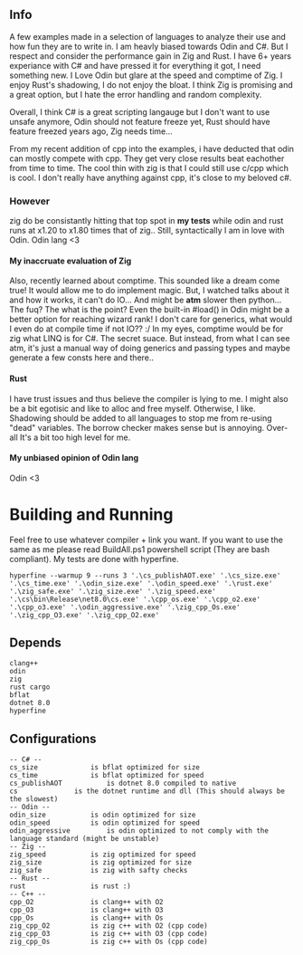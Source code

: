 ## Info
A few examples made in a selection of languages to analyze their use and how fun they are to write in.
I am heavly biased towards Odin and C#. But I respect and consider the performance gain in Zig and Rust.
I have 6+ years experiance with C# and have pressed it for everything it got, I need something new.
I Love Odin but glare at the speed and comptime of Zig.
I enjoy Rust's shadowing, I do not enjoy the bloat.
I think Zig is promising and a great option, but I hate the error handling and random complexity.

Overall, I think C# is a great scripting langauge but I don't want to use unsafe anymore,
Odin should not feature freeze yet,
Rust should have feature freezed years ago,
Zig needs time...

From my recent addition of cpp into the examples, 
i have deducted that odin can mostly compete with cpp.
They get very close results beat eachother from time to time.
The cool thin with zig is that I could still use c/cpp which is cool.
I don't really have anything against cpp, it's close to my beloved c#.

### However

zig do be consistantly hitting that top spot in **my tests**
while odin and rust runs at x1.20 to x1.80 times that of zig..
Still, syntactically I am in love with Odin. Odin lang <3

#### My inaccruate evaluation of Zig

Also, recently learned about comptime. This sounded like a dream come true!
It would allow me to do implement magic.
But, I watched talks about it and how it works, it can't do IO... And might 
be **atm** slower then python... The fuq? The what is the point? Even the
built-in #load() in Odin might be a better option for reaching wizard rank!
I don't care for generics, what would I even do at compile time if not IO?? :/
In my eyes, comptime would be for zig what LINQ is for C#. The secret suace.
But instead, from what I can see atm, it's just a manual way of doing generics
and passing types and maybe generate a few consts here and there..

#### Rust

I have trust issues and thus believe the compiler is lying to me.
I might also be a bit egotisic and like to alloc and free myself.
Otherwise, I like. Shadowing should be added to all languages to
stop me from re-using "dead" variables. The borrow checker makes
sense but is annoying. Over-all It's a bit too high level for me.

#### My unbiased opinion of Odin lang

Odin <3

# Building and Running

Feel free to use whatever compiler + link you want.
If you want to use the same as me please read BuildAll.ps1 powershell script (They are bash compliant).
My tests are done with hyperfine.
```
hyperfine --warmup 9 --runs 3 '.\cs_publishAOT.exe' '.\cs_size.exe' '.\cs_time.exe' '.\odin_size.exe' '.\odin_speed.exe' '.\rust.exe' '.\zig_safe.exe' '.\zig_size.exe' '.\zig_speed.exe' '.\cs\bin\Release\net8.0\cs.exe' '.\cpp_os.exe' '.\cpp_o2.exe' '.\cpp_o3.exe' '.\odin_aggressive.exe' '.\zig_cpp_Os.exe' '.\zig_cpp_O3.exe' '.\zig_cpp_O2.exe'
```

## Depends
```
clang++
odin
zig
rust cargo
bflat
dotnet 8.0
hyperfine
```
## Configurations
```
-- C# --
cs_size 			is bflat optimized for size
cs_time 			is bflat optimized for speed
cs_publishAOT			is dotnet 8.0 compiled to native
cs				is the dotnet runtime and dll (This should always be the slowest)
-- Odin --
odin_size			is odin optimized for size
odin_speed			is odin optimized for speed
odin_aggressive			is odin optimized to not comply with the language standard (might be unstable)
-- Zig --
zig_speed			is zig optimized for speed
zig_size 			is zig optimized for size
zig_safe 			is zig with safty checks
-- Rust --
rust 				is rust :)
-- C++ --
cpp_O2 				is clang++ with O2
cpp_O3 				is clang++ with O3
cpp_Os 				is clang++ with Os
zig_cpp_O2 			is zig c++ with O2 (cpp code)
zig_cpp_O3 			is zig c++ with O3 (cpp code)
zig_cpp_Os 			is zig c++ with Os (cpp code)
```
